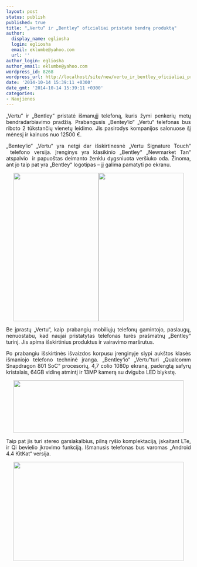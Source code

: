 ```yaml
---
layout: post
status: publish
published: true
title: "„Vertu“ ir „Bentley“ oficialiai pristatė bendrą produktą"
author:
  display_name: egliosha
  login: egliosha
  email: eklumbe@yahoo.com
  url: ''
author_login: egliosha
author_email: eklumbe@yahoo.com
wordpress_id: 8268
wordpress_url: http://localhost/site/new/vertu_ir_bentley_oficialiai_pristate_bendra_produkta/
date: '2014-10-14 15:39:11 +0300'
date_gmt: '2014-10-14 15:39:11 +0300'
categories:
- Naujienos
---
```

<p style="text-align: justify;">
	&bdquo;Vertu&ldquo; ir &bdquo;Bentley&ldquo; pristatė i&scaron;manųjį telefoną, kuris žymi penkerių metų bendradarbiavimo pradžią. Prabangusis &bdquo;Bentey&lsquo;io&ldquo; &bdquo;Vertu&ldquo; telefonas bus riboto 2 tūkstančių vienetų leidimo. Jis pasirodys kompanijos salonuose &scaron;į mėnesį ir kainuos nuo 12500 &euro;.</p>
<p style="text-align: justify;">
	&bdquo;Bentey&lsquo;io&ldquo; &bdquo;Vertu&ldquo; yra netgi dar i&scaron;skirtinesnė &bdquo;Vertu Signature Touch&ldquo; &nbsp;telefono versija. Įrenginys yra klasikinio &bdquo;Bentley&ldquo; &bdquo;Newmarket Tan&ldquo; atspalvio&nbsp; ir papuo&scaron;tas deimanto ženklu dygsniuota ver&scaron;iuko oda. Žinoma, ant jo taip pat yra &bdquo;Bentley&ldquo; logotipas &ndash; jį galima pamatyti po ekranu.</p>
<p style="text-align: center;">
	<a href="http://technews.lt/userfiles/b.jpg"><img alt="" src="http://technews.lt/userfiles/b.jpg" style="width: 232px; height: 404px;" /></a><a href="http://technews.lt/userfiles/b2.jpg"><img alt="" src="http://technews.lt/userfiles/b2.jpg" style="width: 232px; height: 404px;" /></a></p>
<p style="text-align: justify;">
	Be įprastų &bdquo;Vertu&ldquo;, kaip prabangių mobiliųjų telefonų gamintojo, paslaugų, nenuostabu, kad naujai pristatytas telefonas turės pra&scaron;matnų &bdquo;Bentley&ldquo; turinį. Jis apima i&scaron;skirtinius produktus ir vairavimo mar&scaron;rutus.</p>
<p style="text-align: justify;">
	Po prabangiu i&scaron;skirtinės i&scaron;vaizdos korpusu įrenginyje slypi auk&scaron;tos klasės i&scaron;maniojo telefono techninė įranga. &bdquo;Bentley&lsquo;io&ldquo; &bdquo;Vertu&ldquo;turi &bdquo;Qualcomm Snapdragon 801 SoC&ldquo; procesorių, 4,7 colio 1080p ekraną, padengtą safyrų kristalais, 64GB vidinę atmintį ir 13MP kamerą su dviguba LED blykstę.</p>
<p style="text-align: center;">
	<a href="http://technews.lt/userfiles/bentley2(1).jpg"><img alt="" src="http://technews.lt/userfiles/bentley2(1).jpg" style="width: 464px; height: 143px;" /></a></p>
<p style="text-align: justify;">
	Taip pat jis turi stereo garsiakalbius, pilną ry&scaron;io komplektaciją, įskaitant LTe, ir Qi bevielio įkrovimo funkciją. I&scaron;manusis telefonas bus varomas &bdquo;Android 4.4 KitKat&ldquo; versija.</p>
<p style="text-align: center;">
	<a href="http://technews.lt/userfiles/bentley1.jpg"><img alt="" src="http://technews.lt/userfiles/bentley1.jpg" style="width: 464px; height: 270px;" /></a></p>
